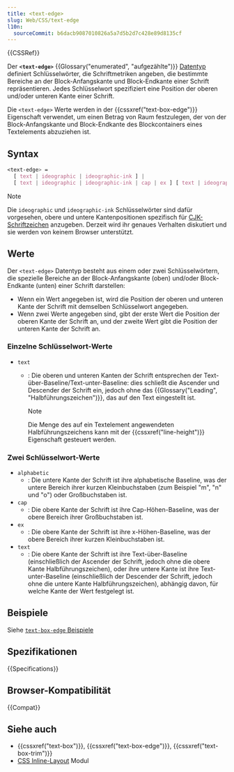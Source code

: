```yaml
---
title: <text-edge>
slug: Web/CSS/text-edge
l10n:
  sourceCommit: b6dacb9087010826a5a7d5b2d7c428e89d8135cf
---
```


{{CSSRef}}

Der **`<text-edge>`** {{Glossary("enumerated", "aufgezählte")}} [Datentyp](/de/docs/Web/CSS/CSS_Types) definiert Schlüsselwörter, die Schriftmetriken angeben, die bestimmte Bereiche an der Block-Anfangskante und Block-Endkante einer Schrift repräsentieren. Jedes Schlüsselwort spezifiziert eine Position der oberen und/oder unteren Kante einer Schrift.

Die `<text-edge>` Werte werden in der {{cssxref("text-box-edge")}} Eigenschaft verwendet, um einen Betrag von Raum festzulegen, der von der Block-Anfangskante und Block-Endkante des Blockcontainers eines Textelements abzuziehen ist.

## Syntax

```css
<text-edge> =
  [ text | ideographic | ideographic-ink ] |
  [ text | ideographic | ideographic-ink | cap | ex ] [ text | ideographic | ideographic-ink | alphabetic ]
```

> [!NOTE]
> Die `ideographic` und `ideographic-ink` Schlüsselwörter sind dafür vorgesehen, obere und untere Kantenpositionen spezifisch für [CJK-Schriftzeichen](https://en.wikipedia.org/wiki/CJK_characters) anzugeben. Derzeit wird ihr genaues Verhalten diskutiert und sie werden von keinem Browser unterstützt.

## Werte

Der `<text-edge>` Datentyp besteht aus einem oder zwei Schlüsselwörtern, die spezielle Bereiche an der Block-Anfangskante (oben) und/oder Block-Endkante (unten) einer Schrift darstellen:

- Wenn ein Wert angegeben ist, wird die Position der oberen und unteren Kante der Schrift mit demselben Schlüsselwort angegeben.
- Wenn zwei Werte angegeben sind, gibt der erste Wert die Position der oberen Kante der Schrift an, und der zweite Wert gibt die Position der unteren Kante der Schrift an.

### Einzelne Schlüsselwort-Werte

- `text`

  - : Die oberen und unteren Kanten der Schrift entsprechen der Text-über-Baseline/Text-unter-Baseline: dies schließt die Ascender und Descender der Schrift ein, jedoch ohne das {{Glossary("Leading", "Halbführungszeichen")}}, das auf den Text eingestellt ist.

    > [!NOTE]
    > Die Menge des auf ein Textelement angewendeten Halbführungszeichens kann mit der {{cssxref("line-height")}} Eigenschaft gesteuert werden.

### Zwei Schlüsselwort-Werte

- `alphabetic`
  - : Die untere Kante der Schrift ist ihre alphabetische Baseline, was der untere Bereich ihrer kurzen Kleinbuchstaben (zum Beispiel "m", "n" und "o") oder Großbuchstaben ist.
- `cap`
  - : Die obere Kante der Schrift ist ihre Cap-Höhen-Baseline, was der obere Bereich ihrer Großbuchstaben ist.
- `ex`
  - : Die obere Kante der Schrift ist ihre x-Höhen-Baseline, was der obere Bereich ihrer kurzen Kleinbuchstaben ist.
- `text`
  - : Die obere Kante der Schrift ist ihre Text-über-Baseline (einschließlich der Ascender der Schrift, jedoch ohne die obere Kante Halbführungszeichen), oder ihre untere Kante ist ihre Text-unter-Baseline (einschließlich der Descender der Schrift, jedoch ohne die untere Kante Halbführungszeichen), abhängig davon, für welche Kante der Wert festgelegt ist.

## Beispiele

Siehe [`text-box-edge` Beispiele](/de/docs/Web/CSS/text-box-edge#examples)

## Spezifikationen

{{Specifications}}

## Browser-Kompatibilität

{{Compat}}

## Siehe auch

- {{cssxref("text-box")}}, {{cssxref("text-box-edge")}}, {{cssxref("text-box-trim")}}
- [CSS Inline-Layout](/de/docs/Web/CSS/CSS_inline_layout) Modul
